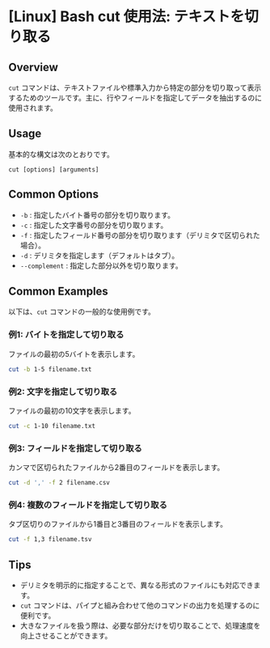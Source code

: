 # [Linux] Bash cut 使用法: テキストを切り取る

## Overview
`cut` コマンドは、テキストファイルや標準入力から特定の部分を切り取って表示するためのツールです。主に、行やフィールドを指定してデータを抽出するのに使用されます。

## Usage
基本的な構文は次のとおりです。

```
cut [options] [arguments]
```

## Common Options
- `-b` : 指定したバイト番号の部分を切り取ります。
- `-c` : 指定した文字番号の部分を切り取ります。
- `-f` : 指定したフィールド番号の部分を切り取ります（デリミタで区切られた場合）。
- `-d` : デリミタを指定します（デフォルトはタブ）。
- `--complement` : 指定した部分以外を切り取ります。

## Common Examples
以下は、`cut` コマンドの一般的な使用例です。

### 例1: バイトを指定して切り取る
ファイルの最初の5バイトを表示します。
```bash
cut -b 1-5 filename.txt
```

### 例2: 文字を指定して切り取る
ファイルの最初の10文字を表示します。
```bash
cut -c 1-10 filename.txt
```

### 例3: フィールドを指定して切り取る
カンマで区切られたファイルから2番目のフィールドを表示します。
```bash
cut -d ',' -f 2 filename.csv
```

### 例4: 複数のフィールドを指定して切り取る
タブ区切りのファイルから1番目と3番目のフィールドを表示します。
```bash
cut -f 1,3 filename.tsv
```

## Tips
- デリミタを明示的に指定することで、異なる形式のファイルにも対応できます。
- `cut` コマンドは、パイプと組み合わせて他のコマンドの出力を処理するのに便利です。
- 大きなファイルを扱う際は、必要な部分だけを切り取ることで、処理速度を向上させることができます。